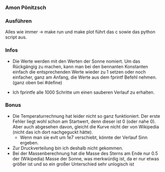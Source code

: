 ### Amon Pönitzsch

### Ausführen
Alles wie immer -> make run und make plot führt das c sowie das python script aus.

### Infos
- Die Werte werden mit den Werten der Sonne nomiert. Um das Rückgängig zu machen, kann man bei den bennanten Konstanten einfach die entsprechenden Werte wieder zu 1 setzen oder noch einfacher, ganz am Anfang, die Werte aus dem fprintf Befehl nehmen. (ganz oben bei #define)

- Ich fprintfe alle 1000 Schritte um einen sauberen Verlauf zu erhalten.


### Bonus
- Die Temperaturrechnung hat leider nicht so ganz funktioniert. Der erste Fehler liegt wohl schon am Startwert, denn dieser ist 0 (oder nahe 0). Aber auch abgesehen davon, gleicht die Kurve nicht der von Wikipedia (nicht das ich dort nachgeguckt hätte).
  - Wenn man sie evlt um 1e7 verschiebt, könnte der Verlauf Sinn ergeben.
- Zur Druckverteilung bin ich deshalb nicht gekommen.
- Bei der Massenberechnung hat die Masse des Sterns am Ende nur 0.5 der (Wikipedia) Masse der Sonne, was merkwürdig ist, da er nur etwas größer ist und so ein großer Unterschied sehr unlogisch ist
